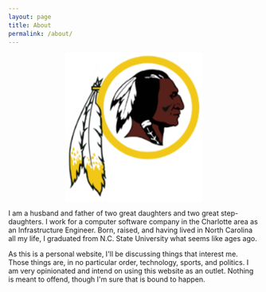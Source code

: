 ```yaml
---
layout: page
title: About
permalink: /about/
---
```


<p align="center"> 
  <img src="/images/redskins.png" align="center" height="300" width="276">
</p>

I am a husband and father of two great daughters and two great step-daughters. I work for a computer software company in the Charlotte area as an Infrastructure Engineer. Born, raised, and having lived in North Carolina all my life, I graduated from N.C. State University what seems like ages ago.

As this is a personal website, I'll be discussing things that interest me. Those things are, in no particular order, technology, sports, and politics. I am very opinionated and intend on using this website as an outlet. Nothing is meant to offend, though I'm sure that is bound to happen.
